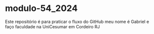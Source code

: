 # modulo-54_2024
Este repositório é para praticar o fluxo do GitHub
meu nome é Gabriel e faço faculdade na UniCesumar em Cordeiro RJ
